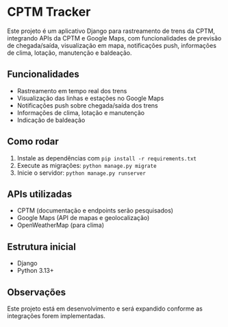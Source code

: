 # CPTM Tracker

Este projeto é um aplicativo Django para rastreamento de trens da CPTM, integrando APIs da CPTM e Google Maps, com funcionalidades de previsão de chegada/saída, visualização em mapa, notificações push, informações de clima, lotação, manutenção e baldeação.

## Funcionalidades
- Rastreamento em tempo real dos trens
- Visualização das linhas e estações no Google Maps
- Notificações push sobre chegada/saída dos trens
- Informações de clima, lotação e manutenção
- Indicação de baldeação

## Como rodar
1. Instale as dependências com `pip install -r requirements.txt`
2. Execute as migrações: `python manage.py migrate`
3. Inicie o servidor: `python manage.py runserver`

## APIs utilizadas
- CPTM (documentação e endpoints serão pesquisados)
- Google Maps (API de mapas e geolocalização)
- OpenWeatherMap (para clima)

## Estrutura inicial
- Django
- Python 3.13+

## Observações
Este projeto está em desenvolvimento e será expandido conforme as integrações forem implementadas.
